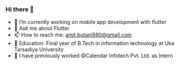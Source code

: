 ### Hi there 👋

- 🔭 I’m currently working on mobile app development with flutter
- 💬 Ask me about Flutter
- 📫 How to reach me: amit.butani980@gmail.com
- 🏫 Education: Final year of B.Tech in information technology at Uka Tarsadiya University
- 💼 I have previously worked @Calendar Infotech Pvt. Ltd. as Intern

